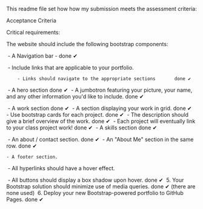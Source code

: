 This readme file set how how my submission meets the assessment criteria:

Acceptance Criteria

Critical requirements:

The website should include the following bootstrap components:

​ - A Navigation bar - done ✔︎

​ - Include links that are applicable to your portfolio.

        - Links should navigate to the appropriate sections       done ✔︎

​ - A hero section done ✔︎
​ - A jumbotron featuring your picture, your name, and any other information you'd like to include.
done ✔︎

​ - A work section done ✔︎
​ - A section displaying your work in grid. done ✔︎
​
​ - Use bootstrap cards for each project. done ✔︎
​ - The description should give a brief overview of the work. done ✔︎
​ - Each project will eventually link to your class project work! done ✔︎
​ - A skills section done ✔︎

​ - An about / contact section. done ✔︎
​ - An "About Me" section in the same row. done ✔︎

    - A footer section.

​ - All hyperlinks should have a hover effect.

​ - All buttons should display a box shadow upon hover. done ✔︎
​ 5. Your Bootstrap solution should minimize use of media queries. done ✔︎ (there are none used)
​ 6. Deploy your new Bootstrap-powered portfolio to GitHub Pages. done ✔︎
